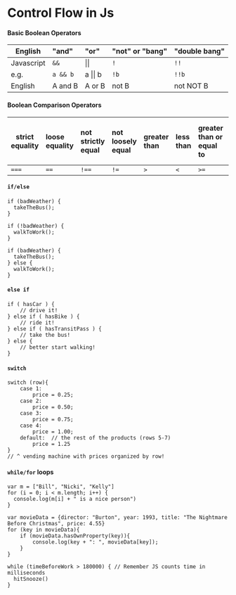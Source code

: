 

Control Flow in Js
========================
#### Basic Boolean Operators

| English | "and" | "or" | "not" or "bang" | "double bang" |
| ------------- |:-------------|:-------------|:-------------| :------- |
| Javascript | `&&` | &#124;&#124; | `!` | `!!` | |  
| e.g. | `a && b` | a  &#124;&#124; b | `!b` | `!!b` |
| English | A and B | A or B | not B | not NOT B |

#### Boolean Comparison Operators

| strict equality | loose equality | not strictly equal | not loosely equal | greater than | less than | greater than or equal to | less than or equal to |
| ------------- |:-------------|:-------------|:-------------|:-------------|:-------------|:-------------|:-------------|
| `===` | `==` | `!==` | `!=` | `>` | `<` | `>=` | `<=` |

#### `if/else`

```
if (badWeather) {
  takeTheBus();
}

if (!badWeather) {
  walkToWork();
}
```

```
if (badWeather) {
  takeTheBus();
} else {
  walkToWork();
}
```

#### `else if`

```
if ( hasCar ) {
	// drive it!
} else if ( hasBike ) {
	// ride it!
} else if ( hasTransitPass ) {
	// take the bus!
} else {
	// better start walking!
}
```

#### `switch`

```
switch (row){	
	case 1: 	
		price = 0.25;
	case 2: 
		price = 0.50;
	case 3:
		price = 0.75;
	case 4: 
		price = 1.00;
	default:  // the rest of the products (rows 5-7) 
		price = 1.25
}	
// ^ vending machine with prices organized by row!		
```

#### `while/for` loops

```
var m = ["Bill", "Nicki", "Kelly"]
for (i = 0; i < m.length; i++) {
  console.log(m[i] + " is a nice person")
}

```

```
var movieData = {director: "Burton", year: 1993, title: "The Nightmare Before Christmas", price: 4.55}
for (key in movieData){
	if (movieData.hasOwnProperty(key)){
		console.log(key + ": ", movieData[key]);
	}
}
```

```
while (timeBeforeWork > 180000) { // Remember JS counts time in milliseconds
  hitSnooze()
}
```
